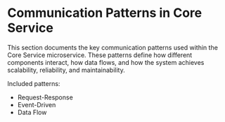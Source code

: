 # Communication Patterns in Core Service

This section documents the key communication patterns used within the Core Service microservice. These patterns define how different components interact, how data flows, and how the system achieves scalability, reliability, and maintainability.

Included patterns:
- Request-Response
- Event-Driven
- Data Flow

